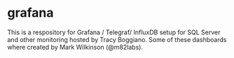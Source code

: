 # grafana
This is a respository for Grafana / Telegraf/ InfluxDB setup for SQL Server and other monitoring
hosted by Tracy Boggiano.  Some of these dashboards where created by Mark Wilkinson (@m82labs).